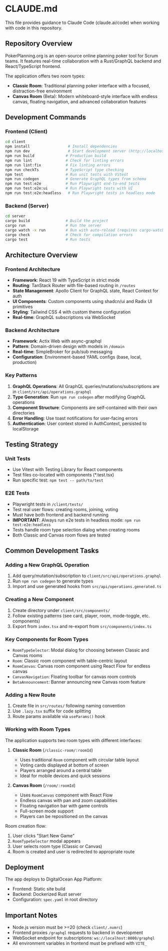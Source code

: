 # CLAUDE.md

This file provides guidance to Claude Code (claude.ai/code) when working with code in this repository.

## Repository Overview

PokerPlanning.org is an open-source online planning poker tool for Scrum teams. It features real-time collaboration with a Rust/GraphQL backend and React/TypeScript frontend.

The application offers two room types:
- **Classic Room**: Traditional planning poker interface with a focused, distraction-free environment
- **Canvas Room** (Beta): Modern whiteboard-style interface with endless canvas, floating navigation, and advanced collaboration features

## Development Commands

### Frontend (Client)

```bash
cd client
npm install                 # Install dependencies
npm run dev                 # Start development server (http://localhost:5173)
npm run build              # Production build
npm run lint               # Check for linting errors
npm run lint:fix           # Fix linting errors
npm run checkTs            # TypeScript type checking
npm test                   # Run unit tests with Vitest
npm run codegen            # Generate GraphQL types from schema
npm run test:e2e           # Run Playwright end-to-end tests
npm run test:e2e:ui        # Run Playwright tests with UI
npm run test:e2e:headless   # Run Playwright tests in headless mode
```

### Backend (Server)

```bash
cd server
cargo build                # Build the project
cargo run                  # Run the server
cargo watch -x run         # Run with auto-reload (requires cargo-watch)
cargo check                # Check for compilation errors
cargo test                 # Run tests
```

## Architecture Overview

### Frontend Architecture

- **Framework**: React 19 with TypeScript in strict mode
- **Routing**: TanStack Router with file-based routing in `/routes`
- **State Management**: Apollo Client for GraphQL state, React Context for auth
- **UI Components**: Custom components using shadcn/ui and Radix UI primitives
- **Styling**: Tailwind CSS 4 with custom theme configuration
- **Real-time**: GraphQL subscriptions via WebSocket

### Backend Architecture

- **Framework**: Actix Web with async-graphql
- **Pattern**: Domain-driven design with models in `/domain`
- **Real-time**: SimpleBroker for pub/sub messaging
- **Configuration**: Environment-based YAML configs (base, local, production)

### Key Patterns

1. **GraphQL Operations**: All GraphQL queries/mutations/subscriptions are in `client/src/api/operations.graphql`
2. **Type Generation**: Run `npm run codegen` after modifying GraphQL operations
3. **Component Structure**: Components are self-contained with their own directories
4. **Error Handling**: Use toast notifications for user-facing errors
5. **Authentication**: User context stored in AuthContext, persisted to localStorage

## Testing Strategy

### Unit Tests

- Use Vitest with Testing Library for React components
- Test files co-located with components (\*.test.tsx)
- Run specific test: `npm test -- path/to/test`

### E2E Tests

- Playwright tests in `/client/tests/`
- Test real user flows: creating rooms, joining, voting
- Must have both frontend and backend running
- **IMPORTANT**: Always run e2e tests in headless mode: `npm run test:e2e:headless`
- Tests handle room type selection dialog when creating rooms
- Both Classic and Canvas room flows are tested

## Common Development Tasks

### Adding a New GraphQL Operation

1. Add query/mutation/subscription to `client/src/api/operations.graphql`
2. Run `npm run codegen` to generate types
3. Import and use generated hooks from `src/api/operations.generated.ts`

### Creating a New Component

1. Create directory under `client/src/components/`
2. Follow existing patterns (see card, player, room, mode-toggle, etc. components)
3. Export from `index.tsx` and re-export from `src/components/index.ts`

### Key Components for Room Types

- `RoomTypeSelector`: Modal dialog for choosing between Classic and Canvas rooms
- `Room`: Classic room component with table-centric layout
- `RoomCanvas`: Canvas room component using React Flow for endless canvas
- `CanvasNavigation`: Floating toolbar for canvas room controls
- `BetaAnnouncement`: Banner announcing new Canvas room feature

### Adding a New Route

1. Create file in `src/routes/` following naming convention
2. Use `.lazy.tsx` suffix for code splitting
3. Route params available via `useParams()` hook

### Working with Room Types

The application supports two room types with different interfaces:

1. **Classic Room** (`/classic-room/:roomId`)
   - Uses traditional `Room` component with circular table layout
   - Voting cards displayed at bottom of screen
   - Players arranged around a central table
   - Ideal for mobile devices and quick sessions

2. **Canvas Room** (`/room/:roomId`)
   - Uses `RoomCanvas` component with React Flow
   - Endless canvas with pan and zoom capabilities
   - Floating navigation bar with game controls
   - Full-screen mode support
   - Players can be repositioned on the canvas

Room creation flow:
1. User clicks "Start New Game"
2. `RoomTypeSelector` modal appears
3. User selects room type (Classic or Canvas)
4. Room is created and user is redirected to appropriate route

## Deployment

The app deploys to DigitalOcean App Platform:

- Frontend: Static site build
- Backend: Dockerized Rust server
- Configuration: `spec.yaml` in root directory

## Important Notes

- Node.js version must be >=20 (check `client/.nvmrc`)
- Frontend proxies `/graphql` requests to backend in development
- WebSocket endpoint for subscriptions: `ws://localhost:8000/graphql`
- All environment variables in frontend must be prefixed with `VITE_`
